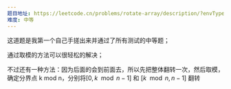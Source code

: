 ```yaml
---
题目地址: https://leetcode.cn/problems/rotate-array/description/?envType=study-plan-v2&envId=top-100-liked
难度: 中等
---
```

这道题是我第一个自己手搓出来并通过了所有测试的中等题；

通过取模的方法可以很轻松的解决；

不过还有一种方法：因为后面的会到前面去，所以先把整体翻转一次，然后取模，确定分界点 k mod n，分别将$[0, k \mod n-1]$ 和 $[k \mod n, n-1]$ 翻转